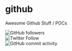 # github

Awesome Github Stuff / POCs

![GitHub followers](https://img.shields.io/github/followers/diegopacheco?style=social) <BR/>
![Twitter Follow](https://img.shields.io/twitter/follow/diego_pacheco?style=social) <BR/>
![GitHub commit activity](https://img.shields.io/github/commit-activity/m/diegopacheco/java-pocs)
